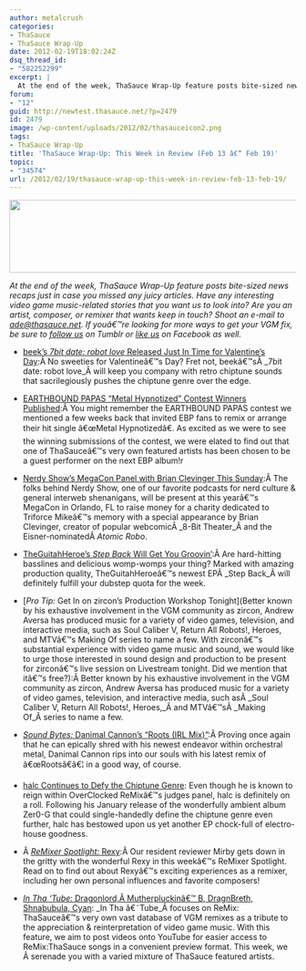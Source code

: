 ```yaml
---
author: metalcrush
categories:
- ThaSauce
- ThaSauce Wrap-Up
date: 2012-02-19T18:02:24Z
dsq_thread_id:
- "582252299"
excerpt: |
  At the end of the week, ThaSauce Wrap-Up feature posts bite-sized news recaps just in case you missed any juicy articles. This week includes new releases from beek, Danimal Cannon, TheGuitahHeroe, & halc, the announcement of the EBP "Metal Hypnotized" contest winners, the Nerdy Show MegaCon panel, zircon's production session, Mirby's wonderful interview with remixer Rexy, and more!
forum:
- "12"
guid: http://newtest.thasauce.net/?p=2479
id: 2479
image: /wp-content/uploads/2012/02/thasauceicon2.png
tags:
- ThaSauce Wrap-Up
title: 'ThaSauce Wrap-Up: This Week in Review (Feb 13 â€“ Feb 19)'
topic:
- "34574"
url: /2012/02/19/thasauce-wrap-up-this-week-in-review-feb-13-feb-19/
---
```


<center>
  <a href="http://thasauce.net/wp-content/uploads/2012/02/thasauceBanner2.png"><img class="aligncenter size-full wp-image-2480" title="thasauceBanner" src="http://thasauce.net/wp-content/uploads/2012/02/thasauceBanner2.png" alt="" width="575" height="128" srcset="http://thasauce.net/wp-content/uploads/2012/02/thasauceBanner2.png 575w, http://thasauce.net/wp-content/uploads/2012/02/thasauceBanner2-300x66.png 300w, http://thasauce.net/wp-content/uploads/2012/02/thasauceBanner2-75x16.png 75w" sizes="(max-width: 575px) 100vw, 575px" /></a>
</center>

_At the end of the week, ThaSauce Wrap-Up feature posts bite-sized news recaps just in case you missed any juicy articles. Have any interesting video game music-related stories that you want us to look into? Are you an artist, composer, or remixer that wants keep in touch? Shoot an e-mail to ade@thasauce.net. If youâ€™re looking for more ways to get your VGM fix, be sure to [follow us](http://thasauce-game-remixes.tumblr.com/) on Tumblr or [like us](https://www.facebook.com/thasauce.net) on Facebook as well._

  * [beek&#8217;s _7bit date: robot love_ Released Just In Time for Valentine&#8217;s Day](http://thasauce.net/2012/02/14/beeks-7bit-date-robot-love-released-just-in-time-for-valentines-day/):Â No sweeties for Valentineâ€™s Day? Fret not, beekâ€™sÂ _7bit date: robot love_Â will keep you company with retro chiptune sounds that sacrilegiously pushes the chiptune genre over the edge.

  * [EARTHBOUND PAPAS &#8220;Metal Hypnotized&#8221; Contest Winners Published](http://thasauce.net/2012/02/14/earthbound-papas-metal-hypnotized-contest-winners-published/):Â You might remember the EARTHBOUND PAPAS contest we mentioned a few weeks back that invited EBP fans to remix or arrange their hit single â€œMetal Hypnotizedâ€. As excited as we were to see the winning submissions of the contest, we were elated to find out that one of ThaSauceâ€™s very own featured artists has been chosen to be a guest performer on the next EBP album!r

  * [Nerdy Show&#8217;s MegaCon Panel with Brian Clevinger This Sunday](http://thasauce.net/2012/02/15/nerdy-shows-megacon-panel-with-brian-clevinger-this-sunday/):Â The folks behind Nerdy Show, one of our favorite podcasts for nerd culture & general interweb shenanigans, will be present at this yearâ€™s MegaCon in Orlando, FL to raise money for a charity dedicated to Triforce Mikeâ€™s memory with a special appearance by Brian Clevinger, creator of popular webcomicÂ _8-Bit Theater_Â and the Eisner-nominatedÂ _Atomic Robo_.

  * [TheGuitahHeroe&#8217;s _Step Back_ Will Get You Groovin&#8217;](http://thasauce.net/2012/02/15/theguitahheroes-step-back-will-get-you-groovin/):Â Are hard-hitting basslines and delicious womp-womps your thing? Marked with amazing production quality, TheGuitahHeroeâ€™s newest EPÂ _Step Back_Â will definitely fulfill your dubstep quota for the week.

  * [_Pro Tip:_ Get In on zircon&#8217;s Production Workshop Tonight](Better known by his exhaustive involvement in the VGM community as zircon, Andrew Aversa has produced music for a variety of video games, television, and interactive media, such as Soul Caliber V, Return All Robots!, Heroes, and MTVâ€™s Making Of series to name a few. With zirconâ€™s substantial experience with video game music and sound, we would like to urge those interested in sound design and production to be present for zirconâ€™s live session on Livestream tonight. Did we mention that itâ€™s free?):Â Better known by his exhaustive involvement in the VGM community as zircon, Andrew Aversa has produced music for a variety of video games, television, and interactive media, such asÂ _Soul Caliber V, Return All Robots!, Heroes,_Â and MTVâ€™sÂ _Making Of_Â series to name a few.

  * [_Sound Bytes:_ Danimal Cannon&#8217;s &#8220;Roots (IRL Mix)&#8221;](http://thasauce.net/2012/02/17/sound-bytes-danimal-cannons-roots-irl-mix/):Â Proving once again that he can epically shred with his newest endeavor within orchestral metal, Danimal Cannon rips into our souls with his latest remix of â€œRootsâ€â€¦ in a good way, of course.

  * [halc Continues to Defy the Chiptune Genre](http://thasauce.net/2012/02/18/halc-continues-to-defy-the-chiptune-genre/): Even though he is known to reign within OverClocked ReMixâ€™s judges panel, halc is definitely on a roll. Following his January release of the wonderfully ambient album Zer0-G that could single-handedly define the chiptune genre even further, halc has bestowed upon us yet another EP chock-full of electro-house goodness.

  * Â [_ReMixer Spotlight:_ Rexy](http://thasauce.net/2012/02/19/remixer-spotlight-rexy/):Â Our resident reviewer Mirby gets down in the gritty with the wonderful Rexy in this weekâ€™s ReMixer Spotlight. Read on to find out about Rexyâ€™s exciting experiences as a remixer, including her own personal influences and favorite composers!

  * [_In Tha &#8216;Tube:_ Dragonlord,Â Mutherpluckinâ€™ B, DragnBreth, Shnabubula, Cyan](http://thasauce.net/2012/02/19/in-tha-tube-dragonlord-mutherpluckin-b-dragnbreth-shnabubula-cyan/): _In Tha â€˜Tube_Â focuses on ReMix: ThaSauceâ€™s very own vast database of VGM remixes as a tribute to the appreciation & reinterpretation of video game music. With this feature, we aim to post videos onto YouTube for easier access to ReMix:ThaSauce songs in a convenient preview format. This week, we Â serenade you with a varied mixture of ThaSauce featured artists.